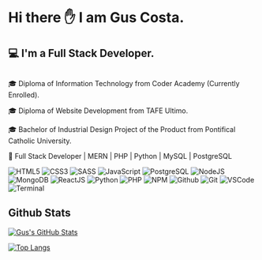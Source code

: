 
# **Hi there ✋ I am Gus Costa.**

## **💻 I'm a Full Stack Developer.**

![<img src="https://img.shields.io/badge/LinkedIn-0077B5?style=for-the-badge&logo=linkedin&logoColor=white"/>](www.linkedin.com/in/gus-dacosta/)

🎓 Diploma of Information Technology from Coder Academy (Currently Enrolled).

🎓 Diploma of Website Development from TAFE Ultimo.

🎓 Bachelor of Industrial Design Project of the Product from Pontifical Catholic University.

🚀 Full Stack Developer | MERN | PHP | Python | MySQL | PostgreSQL

![HTML5](https://img.icons8.com/color/48/html-5.png)
![CSS3](https://img.icons8.com/color/48/css3.png) 
![SASS](https://img.icons8.com/color/48/sass.png) 
![JavaScript](https://img.icons8.com/color/48/javascript.png) 
![PostgreSQL](https://img.icons8.com/color/48/000000/postgreesql.png) 
![NodeJS](https://img.icons8.com/color/48/nodejs.png)
![MongoDB](https://img.icons8.com/color/48/000000/mongodb.png)
![ReactJS](https://img.icons8.com/color/48/react-native.png) 
![Python](https://img.icons8.com/color/48/000000/python--v1.png)
![PHP](https://img.icons8.com/officel/48/000000/php-logo.png)
![NPM](https://img.icons8.com/color/48/npm.png)
![Github](https://img.icons8.com/material-outlined/48/github.png) 
![Git](https://img.icons8.com/color/48/git.png) 
![VSCode](https://img.icons8.com/color/48/visual-studio-code-2019.png) 
![Terminal](https://img.icons8.com/color/48/console.png)

## Github Stats

[![Gus's GitHub Stats](https://github-readme-stats.vercel.app/api?username=Guscosta88&show_icons=true&theme=dracula)](https://github.com/Guscosta88)

[![Top Langs](https://github-readme-stats.vercel.app/api/top-langs/?username=Guscosta88&layout=compact&theme=dracula)](https://github.com/Guscosta88)

<!--

📘 Self driven.

🎨 Strong Design Skills.

🌞 Based in Sydney Australia.

💾 https://www.guscosta.com/
